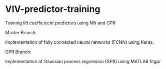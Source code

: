 # VIV-predictor-training
Training lift coefficicent predictors using NN and GPR

Master Branch:

Implementation of fully connected neural networks (FCNN) using Keras.

GPR Branch:

Implementation of Gaussian process regression (GPR) using MATLAB fitgpr
